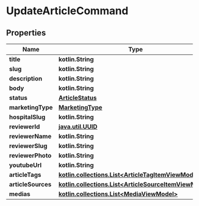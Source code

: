 
# UpdateArticleCommand

## Properties
Name | Type | Description | Notes
------------ | ------------- | ------------- | -------------
**title** | **kotlin.String** |  |  [optional]
**slug** | **kotlin.String** |  |  [optional]
**description** | **kotlin.String** |  |  [optional]
**body** | **kotlin.String** |  |  [optional]
**status** | [**ArticleStatus**](ArticleStatus.md) |  |  [optional]
**marketingType** | [**MarketingType**](MarketingType.md) |  |  [optional]
**hospitalSlug** | **kotlin.String** |  |  [optional]
**reviewerId** | [**java.util.UUID**](java.util.UUID.md) |  |  [optional]
**reviewerName** | **kotlin.String** |  |  [optional]
**reviewerSlug** | **kotlin.String** |  |  [optional]
**reviewerPhoto** | **kotlin.String** |  |  [optional]
**youtubeUrl** | **kotlin.String** |  |  [optional]
**articleTags** | [**kotlin.collections.List&lt;ArticleTagItemViewModel&gt;**](ArticleTagItemViewModel.md) |  |  [optional]
**articleSources** | [**kotlin.collections.List&lt;ArticleSourceItemViewModel&gt;**](ArticleSourceItemViewModel.md) |  |  [optional]
**medias** | [**kotlin.collections.List&lt;MediaViewModel&gt;**](MediaViewModel.md) |  |  [optional]



